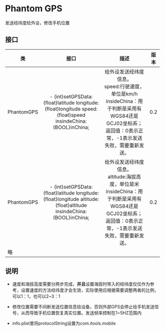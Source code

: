 # Phantom GPS

发送经纬度给外设，修改手机位置

## 接口 ##
| 类    | 接口  | 描述   | 版本  |
| -----|:-----:|:-----:|:-----:|
| PhantomGPS    | - (int)setGPSData:(float)latitude longitude:(float)longitude speed:(float)speed insindeChina:(BOOL)inChina;| 给外设发送经纬度信息。<br>speed:行驶速度，单位是km/h <br>insideChina：用于判断是采用有WGS84还是GCJ02坐标系； <br>返回值：0表示正常，-1表示发送失败，需要重新发送。| 0.2| 
| PhantomGPS    | - (int)setGPSData:(float)latitude longitude:(float)longitude altitude:(float)altitude insindeChina:(BOOL)inChina;| 给外设发送经纬度信息。<br>altitude:海拔高度，单位是米 <br>insideChina：用于判断是采用有WGS84还是GCJ02坐标系； <br>返回值：0表示正常，-1表示发送失败，需要重新发送。| 0.2| 
|略|||

## 说明 ##
- 速度和海拔高度需要分两步完成，**并且**设置海拔时带入的经纬度仅仅作为参考，设置速度的方法经纬度才会生效，实际使用应根据需要调整两者的比例，可以1：1，也可以2~3：1
- 修改位置需要不间断发送位置信息给设备，否则外部GPS会停止给手机发送信号，从而导致手机位置恢复真实位置。发送频率控制在1~5HZ范围内

- info.plist里将protocolString设置为com.itools.mobile
